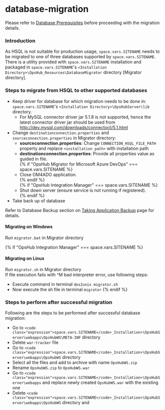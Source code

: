# database-migration

Please refer to [Database Prerequisites](../../getting-started/prerequisites.md#database-prerequisites) before proceeding with the migration details.

### Introduction

As HSQL is not suitable for production usage, <code class="expression">space.vars.SITENAME</code> needs to be migrated to one of three databases supported by <code class="expression">space.vars.SITENAME</code>. There is a utility provided with <code class="expression">space.vars.SITENAME</code> installation and packaged in <code class="expression">space.vars.SITENAME</code>'s `<Installation Directory>\OpsHub_Resources\DatabaseMigrator`  directory \[Migrator directory].

### Steps to migrate from HSQL to other supported databases

* Keep driver for database for which migration needs to be done in: <code class="expression">space.vars.SITENAME</code>'s `<Installation Directory>\OpsHubServer\lib` directory.
  * For MySQL connector driver jar 5.1.8 is not supported, hence the latest connector driver jar should be used from http://dev.mysql.com/downloads/connector/j/5.1.html
* Change `destinationconnection.properties` and `sourceconnection.properties` in Migrator directory:
  * **sourceconnection.properties**: Change `CONNECTION_HSQL_FILE_PATH` property and replace `<installation path>` with installation path
  * **destinationconnection.properties**: Provide all properties value as guided in file.    
    {% if "OpsHub Migrator for Microsoft Azure DevOps" === space.vars.SITENAME %}    
  * Close OM4ADO application.  
    {% endif %}  
    {% if "OpsHub Integration Manager" === space.vars.SITENAME %}  
  * Shut down server (ensure service is not running if registered).  
    {% endif %}  
* Take back up of database

Refer to Database Backup section on [Taking Application Backup](../upgrade/taking-application-backup.md) page for details.

#### Migrating on Windows

Run `migrator.bat` in Migrator directory

{% if "OpsHub Integration Manager" === space.vars.SITENAME %}
#### Migrating on Linux

Run `migrator.sh` in Migrator directory\
If file execution fails with ^M bad interpreter error, use following steps:

* Execute command in terminal `dos2unix migrator.sh`
* Now execute the sh file in terminal `migrator`
{% endif %}

### Steps to perform after successful migration

Following are the steps to be performed after successful database migration:

* Go to `<code class="expression">space.vars.SITENAME</code>_Installation>\OpsHubServer\webapps\OpsHubWS\META-INF` directory
* Delete `war-tracker` file
* Go to `<code class="expression">space.vars.SITENAME</code>_Installation>\OpsHubServer\webapps\OpsHubWS` directory
* Select all the files and add to archive with name `OpsHubWS.zip`
* Rename `OpsHubWS.zip` to `OpsHubWS.war`
* Go to `<code class="expression">space.vars.SITENAME</code>_Installation>\OpsHubServer\webapps` and replace newly created `OpsHubWS.war` with the existing one
* Delete `<code class="expression">space.vars.SITENAME</code>_Installation>\OpsHubServer\webapps\OpsHubWS` directory and
